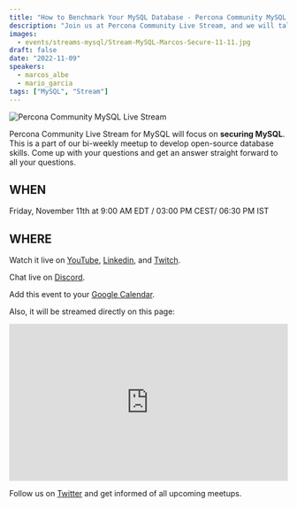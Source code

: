 ```yaml
---
title: "How to Benchmark Your MySQL Database - Percona Community MySQL Live Stream & Chat - Nov 11th"
description: "Join us at Percona Community Live Stream, and we will talk about how to secure MySQL database with database experts on Friday, November 11th at 9:00 AM EDT  / 03:00 PM CEST/ 06:30 PM IST."
images:
  - events/streams-mysql/Stream-MySQL-Marcos-Secure-11-11.jpg
draft: false
date: "2022-11-09"
speakers:
  - marcos_albe
  - mario_garcia
tags: ["MySQL", "Stream"]
---
```


![Percona Community MySQL Live Stream](events/streams-mysql/Stream-MySQL-Marcos-Secure-11-11.jpg)

Percona Community Live Stream for MySQL will focus on **securing MySQL**. This is a part of our bi-weekly meetup to develop open-source database skills. Come up with your questions and get an answer straight forward to all your questions.
 
## WHEN
 
Friday, November 11th at 9:00 AM EDT  / 03:00 PM CEST/ 06:30 PM IST

 
## WHERE
Watch it live on [YouTube](https://www.youtube.com/watch?v=Bei-AhP52vc), [Linkedin](https://www.linkedin.com/video/event/urn:li:ugcPost:6996034320180097024/), and [Twitch](https://www.twitch.tv/perconacommunity).

Chat live on [Discord](http://per.co.na/discord).

Add this event to your [Google Calendar](https://links.restream.io/u/click?_t=7c71e062a2f54e62870e627696e7facb&_m=7d53fe8aa2b94fa1bdf0d849a8e941b9&_e=ATyve61UQIlu7KwpEp2L3zD5f0auaKrr_aXk0wAXGXsKdco_38uhfiNL9zTR9Z8PLAbLBZkdVKwgGK-cVeVDRp2CyD181rEQRAfABuExM_LD7wkPZaalZANH6gWOfB_uf9q0GVNdxFuHbP3-uHvvVUJ-0IhCCnt0HlcazO9GLKJME__m9NFPtIxrhl3AutoXkfzmcF5KGPxg1JRCLU9jsJHYYkZlrKPc7odoVtEY5J_xQJl2VElaray-fVjpJYPKFgcDdlmVqEjMH34NiLpYBsChweU0hzakhM15PHFg0e07oEtDb0-0nAEIDHV7zWmFIAVJnNwpDCD2szly61RgbMnfOFy6kUVUolJJNajrJFdqL6PJX6jiDkDObvGXKHqTbwJmFaG475earxK-Qc7qTaoBqTjamkCUqacNdh12XzdxWeda0htqxVn925Kg4YaWb_yOlV3-BcJM5tZGnrEE_cMkItqkWfOhevU4fRD5H5RwQNmvwpRLUT3EzbDkjBVRLSrmpX1UMGYJuSTfOdpsPNin6cZUl7R7KrdrYpAflEyQbyhQ3nOpFVPDJou1Sx_xJp6BSKPVyHWLlNvJPXirSn4yqWnjqAnWnlmdCaHeb-WzuFhQG_nZojZLiku26CU0k_6whKtjdqbi40I6se5fYVcDocctVjpoetKgD9K-q9qgq82qONye4wK1t8kdFDDnFUfeg5QaSl5NZN5S6_yPWjK8v3SbPuSCDdnd_Gv1mK-AlLgqoQPG2Z_e5WVb7H0BOc6wG9tz6UFGi3GAAZqnPpdBKf7SHNirCb3nusEv8KXUzvG1VpOAZCdB2mrL1rJEaTbF53NAlxqUQVC9pgz4CBBQ2ERB0W1sxki6LJ5Uphpx2Wf3FK7CbKxYDjOTtbjA8flc7pgovChnGou3HU3Z-Ze833otJ6nzdWP1kBQzaeCQnLslCSJuDq0HLaVArfNn6Ni5XLBaBP0BvUfFDVtGCQ%3D%3D).

Also, it will be streamed directly on this page: 

<div style="padding:56.25% 0 0 0;position:relative;"><iframe src="https://player.restream.io/?token=f31a196c26ec4ee1809aba1058fd5ed4" allow="autoplay" allowfullscreen frameborder="0" style="position:absolute;top:0;left:0;width:100%;height:100%;"/></iframe></div>

Follow us on [Twitter](https://twitter.com/PerconaBytes) and get informed of all upcoming meetups.
